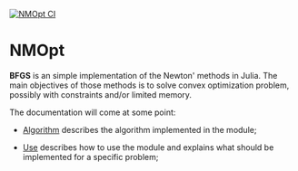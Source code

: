 [![NMOpt CI](https://github.com/matthewozon/NMOpt/actions/workflows/CI_NMOpt.yml/badge.svg)](https://github.com/matthewozon/NMOpt/actions/workflows/CI_NMOpt.yml)

# NMOpt

**BFGS** is an simple implementation of the Newton' methods in Julia.
The main objectives of those methods is to solve convex optimization
problem, possibly with constraints and/or limited memory.

The documentation will come at some point:

* [Algorithm](src/README.md) describes the algorithm implemented in the module;

* [Use](test/README.md) describes how to use the module and explains what should 
be implemented for a specific problem;
